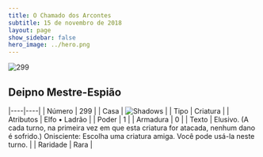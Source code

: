 ```yaml
---
title: O Chamado dos Arcontes
subtitle: 15 de novembro de 2018
layout: page
show_sidebar: false
hero_image: ../hero.png
---
```


![299](https://cdn.keyforgegame.com/media/card_front/pt/341_299_M3P2FVHP7MC_pt.png)

## Deipno Mestre-Espião

|----|----|
| Número | 299 |
| Casa | ![Shadows](https://archonarcana.com/images/thumb/e/ee/Shadows.png/22px-Shadows.png "Sombras") |
| Tipo | Criatura |
| Atributos | Elfo • Ladrão |
| Poder | 1 |
| Armadura | 0 |
| Texto | Elusivo. (A cada turno, na primeira vez em que esta criatura for atacada, nenhum dano é sofrido.) Onisciente: Escolha uma criatura amiga.  Você pode usá-la neste turno. |
| Raridade | Rara |
